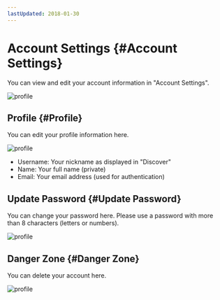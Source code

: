 ```yaml
---
lastUpdated: 2018-01-30
---
```


# Account Settings {#Account Settings}

You can view and edit your account information in "Account Settings".

![profile](./../img/Account/index-overview.png)

## Profile {#Profile}

You can edit your profile information here.

![profile](./../img/Account/index-profile.png)

- Username: Your nickname as displayed in "Discover"
- Name: Your full name (private)
- Email: Your email address (used for authentication)

## Update Password {#Update Password}

You can change your password here. Please use a password with more than 8 characters (letters or numbers).

![profile](./../img/Account/index-updatePassword.png)

## Danger Zone {#Danger Zone}

You can delete your account here.

![profile](./../img/Account/index-dangerZone.png)
